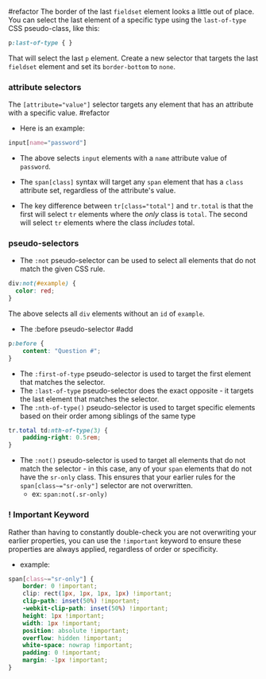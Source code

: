 #refactor 
The border of the last `fieldset` element looks a little out of place. You can select the last element of a specific type using the `last-of-type` CSS pseudo-class, like this:

```css
p:last-of-type { }
```

That will select the last `p` element. Create a new selector that targets the last `fieldset` element and set its `border-bottom` to `none`.


### attribute selectors
The `[attribute="value"]` selector targets any element that has an attribute with a specific value.
#refactor 
- Here is an example:

```css
input[name="password"]
```

- The above selects `input` elements with a `name` attribute value of `password`.

- The `span[class]` syntax will target any `span` element that has a `class` attribute set, regardless of the attribute's value.
- The key difference between `tr[class="total"]` and `tr.total` is that the first will select `tr` elements where the _only_ class is `total`. The second will select `tr` elements where the class _includes_ total.

### pseudo-selectors

- The `:not` pseudo-selector can be used to select all elements that do not match the given CSS rule.

```css
div:not(#example) {
  color: red;
}
```

The above selects all `div` elements without an `id` of `example`.

- The :before pseudo-selector #add 
```css
p:before {
	content: "Question #";
}
```

- The `:first-of-type` pseudo-selector is used to target the first element that matches the selector. 
- The `:last-of-type` pseudo-selector does the exact opposite - it targets the last element that matches the selector.
- The `:nth-of-type()` pseudo-selector is used to target specific elements based on their order among siblings of the same type
```css
tr.total td:nth-of-type(3) {
	padding-right: 0.5rem;
}
```
- The `:not()` pseudo-selector is used to target all elements that do not match the selector - in this case, any of your `span` elements that do not have the `sr-only` class. This ensures that your earlier rules for the `span[class~="sr-only"]` selector are not overwritten.
	- ex: `span:not(.sr-only)`




### ! Important Keyword
Rather than having to constantly double-check you are not overwriting your earlier properties, you can use the `!important` keyword to ensure these properties are always applied, regardless of order or specificity.
- example:
```css
span[class~="sr-only"] {
	border: 0 !important;
	clip: rect(1px, 1px, 1px, 1px) !important;
	clip-path: inset(50%) !important;
	-webkit-clip-path: inset(50%) !important;
	height: 1px !important;
	width: 1px !important;
	position: absolute !important;
	overflow: hidden !important;
	white-space: nowrap !important;
	padding: 0 !important;
	margin: -1px !important;
}
```

